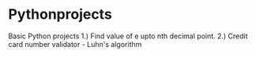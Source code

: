 # Pythonprojects
Basic Python projects 
1.) Find value of e upto nth decimal point.
2.) Credit card number validator - Luhn's algorithm
